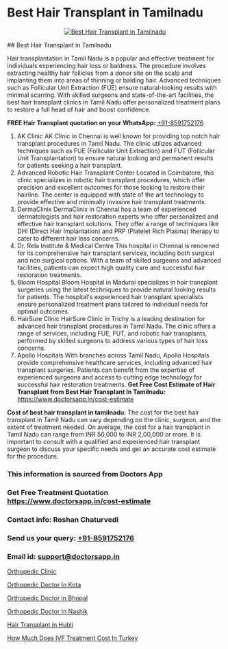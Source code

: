 # Best Hair Transplant in Tamilnadu

<p align="center">
  <a href="https://doctorsapp.co.in/uploads/treatment_image/Finding%20the%20best%20hair%20clinic.jpg">
    <img src="https://doctorsapp.co.in/treatment/hair-transplant" alt="Best Hair Transplant in Tamilnadu">
  </a>
</p>
## Best Hair Transplant in Tamilnadu

Hair transplantation in Tamil Nadu is a popular and effective treatment for individuals experiencing hair loss or baldness. The procedure involves extracting healthy hair follicles from a donor site on the scalp and implanting them into areas of thinning or balding hair. Advanced techniques such as Follicular Unit Extraction (FUE) ensure natural-looking results with minimal scarring. With skilled surgeons and state-of-the-art facilities, the best hair transplant clinics in Tamil Nadu offer personalized treatment plans to restore a full head of hair and boost confidence.

**FREE Hair Transplant quotation on your WhatsApp:**  [+91-8591752176](https://api.whatsapp.com/send?phone=8591752176)

1) AK Clinic   AK Clinic in Chennai is well known for providing top notch hair transplant procedures in Tamil Nadu. The clinic utilizes advanced techniques such as FUE (Follicular Unit Extraction) and FUT (Follicular Unit Transplantation) to ensure natural looking and permanent results for patients seeking a hair transplant.
2) Advanced Robotic Hair Transplant Center   Located in Coimbatore, this clinic specializes in robotic hair transplant procedures, which offer precision and excellent outcomes for those looking to restore their hairline. The center is equipped with state of the art technology to provide effective and minimally invasive hair transplant treatments.
3) DermaClinix   DermaClinix in Chennai has a team of experienced dermatologists and hair restoration experts who offer personalized and effective hair transplant solutions. They offer a range of techniques like DHI (Direct Hair Implantation) and PRP (Platelet Rich Plasma) therapy to cater to different hair loss concerns.
4) Dr. Rela Institute & Medical Centre   This hospital in Chennai is renowned for its comprehensive hair transplant services, including both surgical and non surgical options. With a team of skilled surgeons and advanced facilities, patients can expect high quality care and successful hair restoration treatments.
5) Bloom Hospital   Bloom Hospital in Madurai specializes in hair transplant surgeries using the latest techniques to provide natural looking results for patients. The hospital's experienced hair transplant specialists ensure personalized treatment plans tailored to individual needs for optimal outcomes.
6) HairSure Clinic   HairSure Clinic in Trichy is a leading destination for advanced hair transplant procedures in Tamil Nadu. The clinic offers a range of services, including FUE, FUT, and robotic hair transplants, performed by skilled surgeons to address various types of hair loss concerns.
7) Apollo Hospitals   With branches across Tamil Nadu, Apollo Hospitals provide comprehensive healthcare services, including advanced hair transplant surgeries. Patients can benefit from the expertise of experienced surgeons and access to cutting edge technology for successful hair restoration treatments.
**Get Free Cost Estimate of Hair Transplant from Best Hair Transplant In Tamilnadu:** https://www.doctorsapp.in/cost-estimate

**Cost of best hair transplant in tamilnadu:**
The cost for the best hair transplant in Tamil Nadu can vary depending on the clinic, surgeon, and the extent of treatment needed. On average, the cost for a hair transplant in Tamil Nadu can range from INR 50,000 to INR 2,00,000 or more. It is important to consult with a qualified and experienced hair transplant surgeon to discuss your specific needs and get an accurate cost estimate for the procedure.

### This information is sourced from Doctors App 
### Get Free Treatment Quotation https://www.doctorsapp.in/cost-estimate
### Contact info: Roshan Chaturvedi 
### Send us your query: [+91-8591752176](https://api.whatsapp.com/send?phone=8591752176) 
### Email id: support@doctorsapp.in

[Orthopedic Clinic](https://www.linkedin.com/pulse/orthopedic-clinic-doctorsappin-5jgbc?trackingId=kR92t0Qgeiot%2B7IwcS4A6A%3D%3D&lipi=urn%3Ali%3Apage%3Ad_flagship3_company_admin%3BcTUR6naWQkWjeA%2BR15noZQ%3D%3D)

[Orthopedic Doctor In Kota](https://www.linkedin.com/pulse/orthopedic-doctor-kota-knee-replacement-treatment-ujfpe?trackingId=IoKXRk0JERI2u0cRn9KVqw%3D%3D&lipi=urn%3Ali%3Apage%3Ad_flagship3_company_admin%3BII%2FSNcWiSiigR90SV5cfEQ%3D%3D)

[Orthopedic Doctor in Bhopal](https://medium.com/@kushalrao10/orthopedic-doctor-in-bhopal-0e7949bbde06)

[Orthopedic Doctor In Nashik](https://medium.com/@kushalrao10/orthopedic-doctor-in-nashik-d10e05736949)

[Hair Transplant in Hubli](https://doctors-apps.github.io/doctorsapp/hair-transplant-in-hubli)

[How Much Does IVF Treatment Cost In Turkey](https://doctors-apps.github.io/doctorsapp/how-much-does-ivf-treatment-cost-in-turkey)

